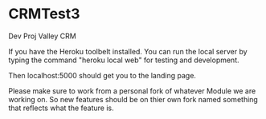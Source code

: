 # CRMTest3
Dev Proj Valley CRM

If you have the Heroku toolbelt installed.
You can run the local server by typing the command "heroku local web" for testing and development. 

Then localhost:5000 should get you to the landing page.

Please make sure to work from a personal fork of whatever Module we are working on. So new features should be on thier own fork named something that reflects what the feature is.


